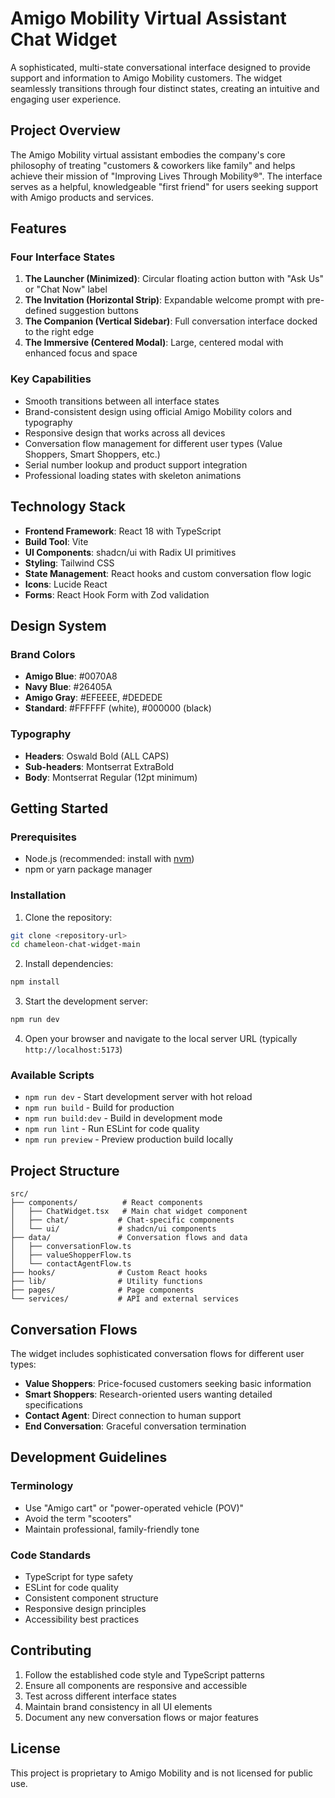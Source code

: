 # Amigo Mobility Virtual Assistant Chat Widget

A sophisticated, multi-state conversational interface designed to provide support and information to Amigo Mobility customers. The widget seamlessly transitions through four distinct states, creating an intuitive and engaging user experience.

## Project Overview

The Amigo Mobility virtual assistant embodies the company's core philosophy of treating "customers & coworkers like family" and helps achieve their mission of "Improving Lives Through Mobility®". The interface serves as a helpful, knowledgeable "first friend" for users seeking support with Amigo products and services.

## Features

### Four Interface States
1. **The Launcher (Minimized)**: Circular floating action button with "Ask Us" or "Chat Now" label
2. **The Invitation (Horizontal Strip)**: Expandable welcome prompt with pre-defined suggestion buttons
3. **The Companion (Vertical Sidebar)**: Full conversation interface docked to the right edge
4. **The Immersive (Centered Modal)**: Large, centered modal with enhanced focus and space

### Key Capabilities
- Smooth transitions between all interface states
- Brand-consistent design using official Amigo Mobility colors and typography
- Responsive design that works across all devices
- Conversation flow management for different user types (Value Shoppers, Smart Shoppers, etc.)
- Serial number lookup and product support integration
- Professional loading states with skeleton animations

## Technology Stack

- **Frontend Framework**: React 18 with TypeScript
- **Build Tool**: Vite
- **UI Components**: shadcn/ui with Radix UI primitives
- **Styling**: Tailwind CSS
- **State Management**: React hooks and custom conversation flow logic
- **Icons**: Lucide React
- **Forms**: React Hook Form with Zod validation

## Design System

### Brand Colors
- **Amigo Blue**: #0070A8
- **Navy Blue**: #26405A  
- **Amigo Gray**: #EFEEEE, #DEDEDE
- **Standard**: #FFFFFF (white), #000000 (black)

### Typography
- **Headers**: Oswald Bold (ALL CAPS)
- **Sub-headers**: Montserrat ExtraBold
- **Body**: Montserrat Regular (12pt minimum)

## Getting Started

### Prerequisites
- Node.js (recommended: install with [nvm](https://github.com/nvm-sh/nvm#installing-and-updating))
- npm or yarn package manager

### Installation

1. Clone the repository:
```bash
git clone <repository-url>
cd chameleon-chat-widget-main
```

2. Install dependencies:
```bash
npm install
```

3. Start the development server:
```bash
npm run dev
```

4. Open your browser and navigate to the local server URL (typically `http://localhost:5173`)

### Available Scripts

- `npm run dev` - Start development server with hot reload
- `npm run build` - Build for production
- `npm run build:dev` - Build in development mode
- `npm run lint` - Run ESLint for code quality
- `npm run preview` - Preview production build locally

## Project Structure

```
src/
├── components/          # React components
│   ├── ChatWidget.tsx   # Main chat widget component
│   ├── chat/           # Chat-specific components
│   └── ui/             # shadcn/ui components
├── data/               # Conversation flows and data
│   ├── conversationFlow.ts
│   ├── valueShopperFlow.ts
│   └── contactAgentFlow.ts
├── hooks/              # Custom React hooks
├── lib/                # Utility functions
├── pages/              # Page components
└── services/           # API and external services
```

## Conversation Flows

The widget includes sophisticated conversation flows for different user types:
- **Value Shoppers**: Price-focused customers seeking basic information
- **Smart Shoppers**: Research-oriented users wanting detailed specifications
- **Contact Agent**: Direct connection to human support
- **End Conversation**: Graceful conversation termination

## Development Guidelines

### Terminology
- Use "Amigo cart" or "power-operated vehicle (POV)"
- Avoid the term "scooters"
- Maintain professional, family-friendly tone

### Code Standards
- TypeScript for type safety
- ESLint for code quality
- Consistent component structure
- Responsive design principles
- Accessibility best practices

## Contributing

1. Follow the established code style and TypeScript patterns
2. Ensure all components are responsive and accessible
3. Test across different interface states
4. Maintain brand consistency in all UI elements
5. Document any new conversation flows or major features

## License

This project is proprietary to Amigo Mobility and is not licensed for public use.
